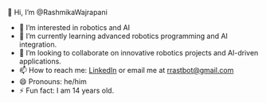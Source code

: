 👋 Hi, I’m @RashmikaWajrapani
- 👀 I’m interested in robotics and AI
- 🌱 I’m currently learning advanced robotics programming and AI integration.
- 💞️ I’m looking to collaborate on innovative robotics projects and AI-driven applications.
- 📫 How to reach me: [LinkedIn](https://www.linkedin.com/in/rashmika-wajrapani-627235311/) or email me at rrastbot@gmail.com
- 😄 Pronouns: he/him
- ⚡ Fun fact: I am 14 years old.
